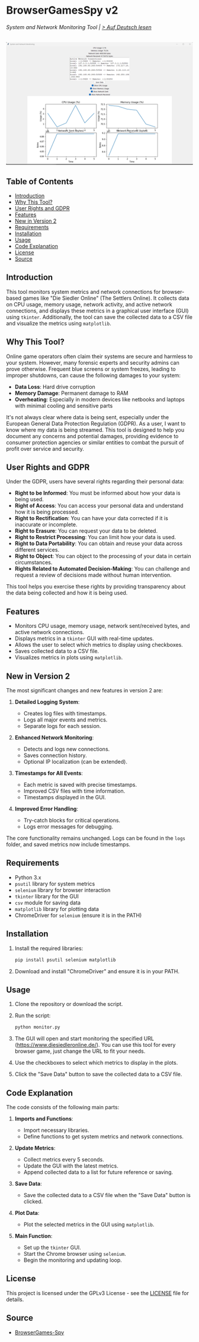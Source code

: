 
# BrowserGamesSpy v2
###### System and Network Monitoring Tool | [> Auf Deutsch lesen](LIES-MICH.md)

![GameSpy](gamespy.png)

## Table of Contents
- [Introduction](#introduction)
- [Why This Tool?](#why-this-tool)
- [User Rights and GDPR](#user-rights-and-gdpr)
- [Features](#features)
- [New in Version 2](#new-in-version-2)
- [Requirements](#requirements)
- [Installation](#installation)
- [Usage](#usage)
- [Code Explanation](#code-explanation)
- [License](#license)
- [Source](#source)

## Introduction
This tool monitors system metrics and network connections for browser-based games like "Die Siedler Online" (The Settlers Online). It collects data on CPU usage, memory usage, network activity, and active network connections, and displays these metrics in a graphical user interface (GUI) using `tkinter`. Additionally, the tool can save the collected data to a CSV file and visualize the metrics using `matplotlib`.

## Why This Tool?
Online game operators often claim their systems are secure and harmless to your system. However, many forensic experts and security admins can prove otherwise. Frequent blue screens or system freezes, leading to improper shutdowns, can cause the following damages to your system:

- **Data Loss**: Hard drive corruption
- **Memory Damage**: Permanent damage to RAM
- **Overheating**: Especially in modern devices like netbooks and laptops with minimal cooling and sensitive parts

It's not always clear where data is being sent, especially under the European General Data Protection Regulation (GDPR). As a user, I want to know where my data is being streamed. This tool is designed to help you document any concerns and potential damages, providing evidence to consumer protection agencies or similar entities to combat the pursuit of profit over service and security.

## User Rights and GDPR
Under the GDPR, users have several rights regarding their personal data:
- **Right to be Informed**: You must be informed about how your data is being used.
- **Right of Access**: You can access your personal data and understand how it is being processed.
- **Right to Rectification**: You can have your data corrected if it is inaccurate or incomplete.
- **Right to Erasure**: You can request your data to be deleted.
- **Right to Restrict Processing**: You can limit how your data is used.
- **Right to Data Portability**: You can obtain and reuse your data across different services.
- **Right to Object**: You can object to the processing of your data in certain circumstances.
- **Rights Related to Automated Decision-Making**: You can challenge and request a review of decisions made without human intervention.

This tool helps you exercise these rights by providing transparency about the data being collected and how it is being used.

## Features
- Monitors CPU usage, memory usage, network sent/received bytes, and active network connections.
- Displays metrics in a `tkinter` GUI with real-time updates.
- Allows the user to select which metrics to display using checkboxes.
- Saves collected data to a CSV file.
- Visualizes metrics in plots using `matplotlib`.

## New in Version 2
The most significant changes and new features in version 2 are:

1. **Detailed Logging System**:
   - Creates log files with timestamps.
   - Logs all major events and metrics.
   - Separate logs for each session.

2. **Enhanced Network Monitoring**:
   - Detects and logs new connections.
   - Saves connection history.
   - Optional IP localization (can be extended).

3. **Timestamps for All Events**:
   - Each metric is saved with precise timestamps.
   - Improved CSV files with time information.
   - Timestamps displayed in the GUI.

4. **Improved Error Handling**:
   - Try-catch blocks for critical operations.
   - Logs error messages for debugging.

The core functionality remains unchanged. Logs can be found in the `logs` folder, and saved metrics now include timestamps.

## Requirements
- Python 3.x
- `psutil` library for system metrics
- `selenium` library for browser interaction
- `tkinter` library for the GUI
- `csv` module for saving data
- `matplotlib` library for plotting data
- ChromeDriver for `selenium` (ensure it is in the PATH)

## Installation
1. Install the required libraries:
    ```bash
    pip install psutil selenium matplotlib
    ```

2. Download and install "ChromeDriver" and ensure it is in your PATH.

## Usage
1. Clone the repository or download the script.
2. Run the script:
    ```bash
    python monitor.py
    ```

3. The GUI will open and start monitoring the specified URL (https://www.diesiedleronline.de/). You can use this tool for every browser game, just change the URL to fit your needs.

4. Use the checkboxes to select which metrics to display in the plots.

5. Click the "Save Data" button to save the collected data to a CSV file.

## Code Explanation
The code consists of the following main parts:

1. **Imports and Functions**:
    - Import necessary libraries.
    - Define functions to get system metrics and network connections.

2. **Update Metrics**:
    - Collect metrics every 5 seconds.
    - Update the GUI with the latest metrics.
    - Append collected data to a list for future reference or saving.

3. **Save Data**:
    - Save the collected data to a CSV file when the "Save Data" button is clicked.

4. **Plot Data**:
    - Plot the selected metrics in the GUI using `matplotlib`.

5. **Main Function**:
    - Set up the `tkinter` GUI.
    - Start the Chrome browser using `selenium`.
    - Begin the monitoring and updating loop.

## License
This project is licensed under the GPLv3 License - see the [LICENSE](LICENSE) file for details.

## Source
- [BrowserGames-Spy](https://github.com/VolkanSah/BrowserGamesSpy)
